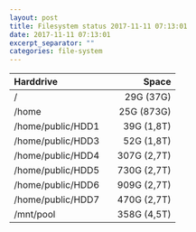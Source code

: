 ```yaml
---
layout: post
title: Filesystem status 2017-11-11 07:13:01
date: 2017-11-11 07:13:01
excerpt_separator: ""
categories: file-system
---
```

Harddrive| | Space
:--- | --- | ---:
/ | | 29G (37G)
/home | | 25G (873G)
/home/public/HDD1 | | 39G (1,8T)
/home/public/HDD3 | | 52G (1,8T)
/home/public/HDD4 | | 307G (2,7T)
/home/public/HDD5 | | 730G (2,7T)
/home/public/HDD6 | | 909G (2,7T)
/home/public/HDD7 | | 470G (2,7T)
/mnt/pool | | 358G (4,5T)
